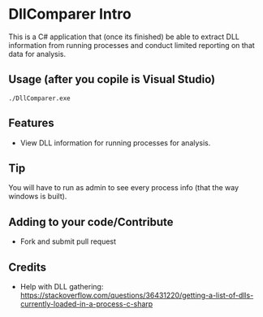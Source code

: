 # DllComparer Intro
This is a C# application that (once its finished) be able to extract DLL information from running processes and conduct limited reporting on that data for analysis.

## Usage (after you copile is Visual Studio)

    ./DllComparer.exe
    
## Features
- View DLL information for running processes for analysis.

## Tip
  You will have to run as admin to see every process info (that the way windows is built).
  
## Adding to your code/Contribute
- Fork and submit pull request

## Credits
- Help with DLL gathering: https://stackoverflow.com/questions/36431220/getting-a-list-of-dlls-currently-loaded-in-a-process-c-sharp
